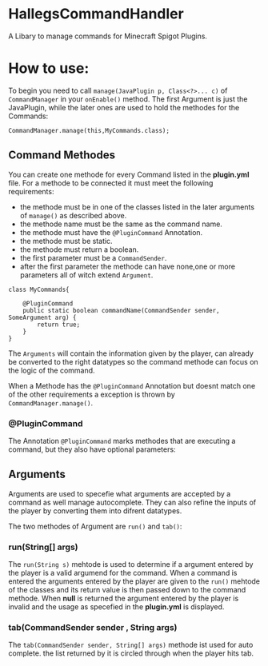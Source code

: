 # HallegsCommandHandler
A Libary to manage commands for Minecraft Spigot Plugins.

# How to use:
To begin you need to call `manage(JavaPlugin p, Class<?>... c)` of `CommandManager` in your `onEnable()` method.
The first Argument is just the JavaPlugin, while the later ones are used to hold the methodes for the Commands:
~~~
CommandManager.manage(this,MyCommands.class);
~~~

## Command Methodes
You can create one methode for every Command listed in the **plugin.yml** file.
For a methode to be connected it must meet the following requirements:
* the methode must be in one of the classes listed in the later arguments of `manage()` as described above.
* the methode name must be the same as the command name.
* the methode must have the `@PluginCommand` Annotation.
* the methode must be static.
* the methode must return a boolean.
* the first parameter must be a `CommandSender`.
* after the first parameter the methode can have none,one or more parameters all of witch extend `Argument`.
~~~
class MyCommands{

    @PluginCommand
    public static boolean commandName(CommandSender sender, SomeArgument arg) {
        return true;
    }
}
~~~
The `Arguments` will contain the information given by the player, can already be converted to the right datatypes so the command methode can focus on the logic of the command.

When a Methode has the `@PluginCommand` Annotation but doesnt match one of the other requirements a exception is thrown by `CommandManager.manage()`.

### @PluginCommand
The Annotation `@PluginCommand` marks methodes that are executing a command, but they also have optional parameters:

## Arguments
Arguments are used to specefie what arguments are accepted by a command as well manage autocomplete.
They can also refine the inputs of the player by converting them into difrent datatypes.

The two methodes of Argument are `run()` and `tab()`:

### run(String[] args)
The `run(String s)` mehtode is used to determine if a argument entered by the player is a valid argumend for the command.
When a command is entered the arguments entered by the player are given to the `run()` mehtode of the classes and its return value is then passed down to the command methode.
When **null** is returned the argument entered by the player is invalid and the usage as specefied in the **plugin.yml** is displayed.

### tab(CommandSender sender , String args)
The `tab(CommandSender sender, String[] args)` methode ist used for auto complete. the list returned by it is circled through when the player hits tab.


